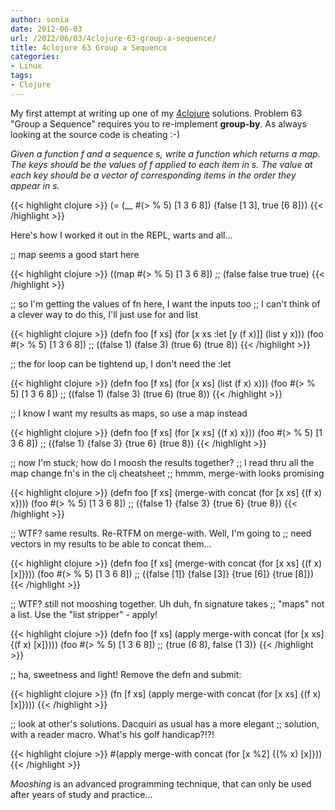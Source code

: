 ```yaml
---
author: sonia
date: 2012-06-03
url: /2012/06/03/4clojure-63-group-a-sequence/
title: 4clojure 63 Group a Sequence
categories:
- Linux
tags:
- Clojure
---
```


My first attempt at writing up one of my [4clojure](http://www.4clojure.com/) solutions. Problem 63 "Group a Sequence" requires you to re-implement **group-by**. As always looking at the source code is cheating :-)

<!--more-->

_Given a function f and a sequence s, write a function which returns a map. The keys should be the values of f applied to each item in s. The value at each key should be a vector of corresponding items in the order they appear in s._

{{< highlight clojure >}}
(= (__ #(> % 5) [1 3 6 8]) {false [1 3], true [6 8]})
{{< /highlight >}}

Here's how I worked it out in the REPL, warts and all...

;; map seems a good start here

{{< highlight clojure >}}
((map #(> % 5) [1 3 6 8])
;; (false false true true)
{{< /highlight >}}

;; so I'm getting the values of fn here, I want the inputs too
;; I can't think of a clever way to do this, I'll just use for and list

{{< highlight clojure >}}
(defn foo [f xs] (for [x xs :let [y (f x)]] (list y x)))
(foo #(> % 5) [1 3 6 8])
;; ((false 1) (false 3) (true 6) (true 8))
{{< /highlight >}}

;; the for loop can be tightend up, I don't need the :let

{{< highlight clojure >}}
(defn foo [f xs] (for [x xs] (list (f x) x)))
(foo #(> % 5) [1 3 6 8])
;; ((false 1) (false 3) (true 6) (true 8))
{{< /highlight >}}

;; I know I want my results as maps, so use a map instead

{{< highlight clojure >}}
(defn foo [f xs] (for [x xs] {(f x) x}))
(foo #(> % 5) [1 3 6 8])
;; ({false 1} {false 3} {true 6} {true 8})
{{< /highlight >}}

;; now I'm stuck; how do I moosh the results together?
;; I read thru all the map change fn's in the clj cheatsheet
;; hmmm, merge-with looks promising

{{< highlight clojure >}}
(defn foo [f xs] (merge-with concat (for [x xs] {(f x) x})))
(foo #(> % 5) [1 3 6 8])
;; ({false 1} {false 3} {true 6} {true 8})
{{< /highlight >}}

;; WTF? same results. Re-RTFM on merge-with. Well, I'm going to
;; need vectors in my results to be able to concat them...

{{< highlight clojure >}}
(defn foo [f xs] (merge-with concat (for [x xs] {(f x) [x]})))
(foo #(> % 5) [1 3 6 8])
;; ({false [1]} {false [3]} {true [6]} {true [8]})
{{< /highlight >}}

;; WTF? still not mooshing together. Uh duh, fn signature takes
;; "maps" not a list. Use the "list stripper" - apply!

{{< highlight clojure >}}
(defn foo [f xs] (apply merge-with concat (for [x xs] {(f x) [x]})))
(foo #(> % 5) [1 3 6 8])
;; {true (6 8), false (1 3)}
{{< /highlight >}}

;; ha, sweetness and light! Remove the defn and submit:

{{< highlight clojure >}}
(fn [f xs] (apply merge-with concat (for [x xs] {(f x) [x]})))
{{< /highlight >}}

;; look at other's solutions. Dacquiri as usual has a more elegant
;; solution, with a reader macro. What's his golf handicap?!?!

{{< highlight clojure >}}
#(apply merge-with concat (for [x %2] {(% x) [x]}))
{{< /highlight >}}

_Mooshing_ is an advanced programming technique, that can only be used after years of study and practice...
